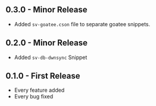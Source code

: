 ## 0.3.0 - Minor Release
* Added `sv-goatee.cson` file to separate goatee snippets.

## 0.2.0 - Minor Release
* Added `sv-db-dwnsync` Snippet

## 0.1.0 - First Release
* Every feature added
* Every bug fixed

